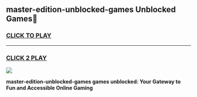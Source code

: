 
## master-edition-unblocked-games Unblocked Games👋
<h3>
<a href="https://news.freeplayer.one?title=master-edition-unblocked-games&ref=16F">CLICK TO PLAY</a></h3>
<hr>

<h3>
<a href="https://news.freeplayer.one?title=master-edition-unblocked-games&ref=16F">CLICK 2 PLAY</a>
  
</h3>

<a href="https://news.freeplayer.one?title=master-edition-unblocked-games&ref=16F/"><img src="https://clearcache.store/games.png"></a>


**master-edition-unblocked-games games unblocked: Your Gateway to Fun and Accessible Online Gaming**

